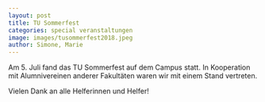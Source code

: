 ```yaml
---
layout: post
title: TU Sommerfest
categories: special veranstaltungen
image: images/tusommerfest2018.jpeg
author: Simone, Marie
---
```


Am 5. Juli fand das TU Sommerfest auf dem Campus statt.
In Kooperation mit Alumnivereinen anderer Fakultäten waren wir mit einem Stand vertreten.


Vielen Dank an alle Helferinnen und Helfer!
